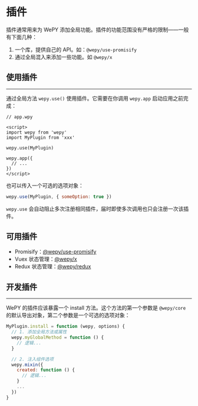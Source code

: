 # 插件

插件通常用来为 WePY 添加全局功能。插件的功能范围没有严格的限制——一般有下面几种：

1. 一个库，提供自己的 API。如：```@wepy/use-promisify```
2. 通过全局混入来添加一些功能。如 ```@wepy/x```

## 使用插件

---

通过全局方法 ```wepy.use()``` 使用插件。它需要在你调用 ```wepy.app``` 启动应用之前完成：

```vue
// app.wpy

<script>
import wepy from 'wepy'
import MyPlugin from 'xxx'

wepy.use(MyPlugin)

wepy.app({
  // ...
})
</script>

```

也可以传入一个可选的选项对象：

```javascript
wepy.use(MyPlugin, { someOption: true })
```

```wepy.use``` 会自动阻止多次注册相同插件，届时即使多次调用也只会注册一次该插件。

## 可用插件

* Promisify：[@wepy/use-promisify](https://github.com/Tencent/wepy/tree/2.0.x/packages/use-promisify)
* Vuex 状态管理：[@wepy/x](https://github.com/Tencent/wepy/tree/2.0.x/packages/x)
* Redux 状态管理：[@wepy/redux](https://github.com/Tencent/wepy/tree/2.0.x/packages/redux)

## 开发插件

---

WePY 的插件应该暴露一个 install 方法。这个方法的第一个参数是 ```@wepy/core``` 的默认导出对象，第二个参数是一个可选的选项对象：

```javascript
MyPlugin.install = function (wepy, options) {
  // 1. 添加全局方法或属性
  wepy.myGlobalMethod = function () {
    // 逻辑...
  }

  // 2. 注入组件选项
  wepy.mixin({
    created: function () {
      // 逻辑...
    }
    ...
  })
}
```
